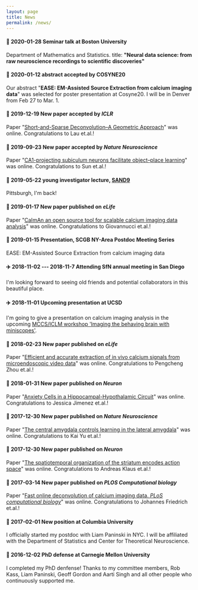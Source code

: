```yaml
---
layout: page
title: News
permalink: /news/
---
```

<!---
find emojis
https://www.webpagefx.com/tools/emoji-cheat-sheet/
-->

#### :train: 2020-01-28 Seminar talk at Boston University
Department of Mathematics and Statistics. 
title: **"Neural data science: from raw neuroscience recordings to scientific discoveries"**
#### :orange_book:  2020-01-12 abstract accepted by **COSYNE20**
Our abstract "**EASE: EM-Assisted Source Extraction from calcium imaging data**" was selected for poster presentation at Cosyne20. I will be in Denver from Feb 27 to Mar. 1.  

#### :orange_book:  2019-12-19 New paper accepted by ***ICLR***
Paper "[Short-and-Sparse Deconvolution–A Geometric Approach](https://arxiv.org/abs/1908.10959)" was online. Congratulations to Lau et.al.! 

#### :orange_book:  2019-09-23 New paper accepted by ***Nature Neuroscience***
Paper "[CA1-projecting subiculum neurons facilitate object–place learning](https://www.nature.com/articles/s41593-019-0496-y
)" was online. Congratulations to Sun et.al.! 

#### :car: 2019-05-22 young investigator lecture, [SAND9](http://sand.stat.cmu.edu/)
Pittsburgh, I'm back!  
#### :orange_book:  2019-01-17 New paper published on ***eLife***
Paper "[CaImAn an open source tool for scalable calcium imaging data analysis](https://elifesciences.org/articles/38173)" was online. Congratulations to Giovannucci et.al.! 

#### :train: 2019-01-15 Presentation, SCGB NY-Area Postdoc Meeting Series 
EASE: EM-Assisted Source Extraction from calcium imaging data

#### :airplane: 2018-11-02 --- 2018-11-7 Attending SfN annual meeting in San Diego
I'm looking forward to seeing old friends and potential collaborators in this beautiful place. 
#### :airplane: 2018-11-01 Upcoming presentation at UCSD
I'm  going to give a presentation on calcium imaging analysis in the upcoming [MCCS/ICLM workshop 'Imaging the behaving brain with miniscopes'](http://www.silvalab.org/page/MiniscopeWorkshop.html). 

#### :orange_book:  2018-02-23 New paper published on ***eLife***
Paper "[Efficient and accurate extraction of in vivo calcium signals from microendoscopic video data](https://elifesciences.org/articles/28728)" was online. Congratulations to Pengcheng Zhou et.al.! 

#### :orange_book:  2018-01-31 New paper published on ***Neuron***
Paper "[Anxiety Cells in a Hippocampal-Hypothalamic Circuit](https://www.sciencedirect.com/science/article/pii/S0896627318300199)" was online. Congratulations to Jessica Jimenez et.al.! 

#### :orange_book:  2017-12-30 New paper published on ***Nature Neuroscience***
Paper "[The central amygdala controls learning in the lateral amygdala](https://www.nature.com/articles/s41593-017-0009-9)" was online. Congratulations to Kai Yu et.al.! 

#### :orange_book:  2017-12-30 New paper published on ***Neuron***
Paper "[The spatiotemporal organization of the striatum encodes action space](https://www.sciencedirect.com/science/article/pii/S0896627317307304)" was online. Congratulations to Andreas Klaus et.al.! 

#### :orange_book:  2017-03-14 New paper published on ***PLOS Computational biology***
Paper "[Fast online deconvolution of calcium imaging data. *PLoS computational biology*](http://journals.plos.org/ploscompbiol/article?rev=2&id=10.1371/journal.pcbi.1005423)" was online. Congratulations to Johannes Friedrich et.al.! 

#### :school:  2017-02-01 New position at Columbia University
I officially started my postdoc with Liam Paninski in NYC. I will be affiliated with the Department of Statistics and Center for Theoretical Neuroscience. 

#### :checkered_flag:  2016-12-02 PhD defense at Carnegie Mellon University 
I completed my PhD denfense! Thanks to my committee members, Rob Kass, Liam Paninski, Geoff Gordon and Aarti Singh and all other people who continuously supported me. 